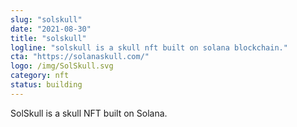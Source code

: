 ```yaml
---
slug: "solskull"
date: "2021-08-30"
title: "solskull"
logline: "solskull is a skull nft built on solana blockchain."
cta: "https://solanaskull.com/"
logo: /img/SolSkull.svg
category: nft
status: building
---
```


SolSkull is a skull NFT built on Solana.